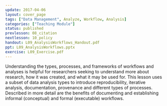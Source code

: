 ```yaml
---
update: 2017-04-06
layout: cover_page
tags: ["Data Management", Analyze, Workflow, Analysis]
categories: ["Teaching Module"]
status: published
prevlesson: 08_citation
nextlesson: 10_policy
handout: L09_AnalysisWorkflows_Handout.pdf
ppt: L09_AnalysisWorkflows.pptx
exercise: L09_Exercise.pdf
---
```


Understanding the types, processes, and frameworks of workflows and analyses is helpful for researchers seeking to understand more about research, how it was created, and what it may be used for. This lesson uses a subset of data analysis types to introduce reproducibility, iterative analysis, documentation, provenance and different types of processes. Described in more detail are the benefits of documenting and establishing informal (conceptual) and formal (executable) workflows.
